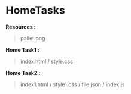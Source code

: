 # HomeTasks

**Resources :**
> pallet.png 


**Home Task1 :**

> index.html / style.css 

**Home Task2 :**

> index1.html / style1.css / file.json / index.js 
